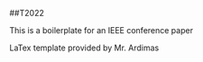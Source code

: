##T2022

This is a boilerplate for an IEEE conference paper

LaTex template provided by Mr. Ardimas
